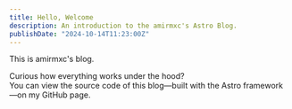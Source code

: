 ```yaml
---
title: Hello, Welcome
description: An introduction to the amirmxc's Astro Blog.
publishDate: "2024-10-14T11:23:00Z"
---
```


This is amirmxc's blog.

Curious how everything works under the hood?  
You can view the source code of this blog—built with the Astro framework—on my GitHub page.
